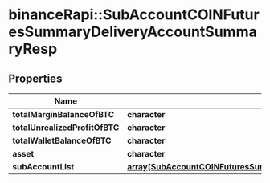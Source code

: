 # binanceRapi::SubAccountCOINFuturesSummaryDeliveryAccountSummaryResp


## Properties
Name | Type | Description | Notes
------------ | ------------- | ------------- | -------------
**totalMarginBalanceOfBTC** | **character** |  | 
**totalUnrealizedProfitOfBTC** | **character** |  | 
**totalWalletBalanceOfBTC** | **character** |  | 
**asset** | **character** |  | 
**subAccountList** | [**array[SubAccountCOINFuturesSummaryDeliveryAccountSummaryRespSubAccountList]**](subAccountCOINFuturesSummary_deliveryAccountSummaryResp_subAccountList.md) |  | 


